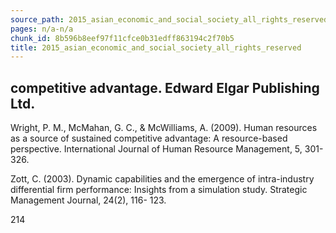 ```yaml
---
source_path: 2015_asian_economic_and_social_society_all_rights_reserved.md
pages: n/a-n/a
chunk_id: 8b596b8eef97f11cfce0b31edff863194c2f70b5
title: 2015_asian_economic_and_social_society_all_rights_reserved
---
```

## competitive advantage. Edward Elgar Publishing Ltd.

Wright, P. M., McMahan, G. C., & McWilliams, A. (2009). Human resources as a source of sustained competitive advantage: A resource-based perspective. International Journal of Human Resource Management, 5, 301-326.

Zott, C. (2003). Dynamic capabilities and the emergence of intra-industry differential firm performance: Insights from a simulation study. Strategic Management Journal, 24(2), 116- 123.

214
